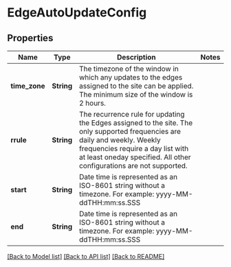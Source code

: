 # EdgeAutoUpdateConfig

## Properties

Name | Type | Description | Notes
------------ | ------------- | ------------- | -------------
**time_zone** | **String** | The timezone of the window in which any updates to the edges assigned to the site can be applied. The minimum size of the window is 2 hours. | 
**rrule** | **String** | The recurrence rule for updating the Edges assigned to the site. The only supported frequencies are daily and weekly. Weekly frequencies require a day list with at least oneday specified. All other configurations are not supported. | 
**start** | **String** | Date time is represented as an ISO-8601 string without a timezone. For example: yyyy-MM-ddTHH:mm:ss.SSS | 
**end** | **String** | Date time is represented as an ISO-8601 string without a timezone. For example: yyyy-MM-ddTHH:mm:ss.SSS | 

[[Back to Model list]](../README.md#documentation-for-models) [[Back to API list]](../README.md#documentation-for-api-endpoints) [[Back to README]](../README.md)


